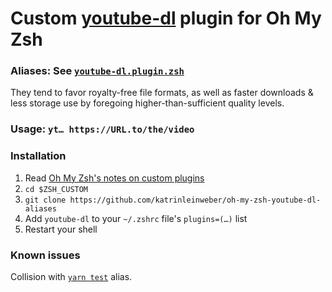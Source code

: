 # Custom [youtube-dl](https://ytdl-org.github.io/youtube-dl/)  plugin for Oh My Zsh

### Aliases: See [`youtube-dl.plugin.zsh`](youtube-dl.plugin.zsh) 

They tend to favor royalty-free file formats,
as well as faster downloads & less storage use
by foregoing higher-than-sufficient quality levels.

### Usage: `yt… https://URL.to/the/video`

### Installation

1. Read [Oh My Zsh's notes on custom plugins](https://github.com/ohmyzsh/ohmyzsh#custom-plugins-and-themes)
1. `cd $ZSH_CUSTOM`
1. `git clone https://github.com/katrinleinweber/oh-my-zsh-youtube-dl-aliases`
1. Add `youtube-dl` to your `~/.zshrc` file's `plugins=(…)` list
1. Restart your shell

### Known issues

Collision with [`yarn test`](https://github.com/ohmyzsh/ohmyzsh/tree/master/plugins/yarn#aliases)
alias.
 
